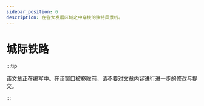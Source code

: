 ```yaml
---
sidebar_position: 6
description: 在各大发展区域之中穿梭的独特风景线。
---
```


# 城际铁路

:::tip

该文章正在编写中。在该窗口被移除前，请不要对文章内容进行进一步的修改与提交。

:::
